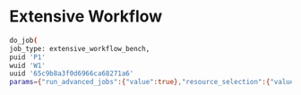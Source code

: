 # Extensive Workflow

```bash
do_job(
job_type: extensive_workflow_bench,
puid 'P1'
wuid 'W1'
uuid '65c9b8a3f0d6966ca68271a6'
params={"run_advanced_jobs":{"value":true},"resource_selection":{"value":"default::"}}
```

